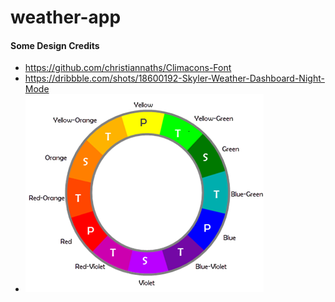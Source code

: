 # weather-app

#### Some Design Credits
- https://github.com/christiannaths/Climacons-Font
- https://dribbble.com/shots/18600192-Skyler-Weather-Dashboard-Night-Mode
- ![](color-wheel.png)
